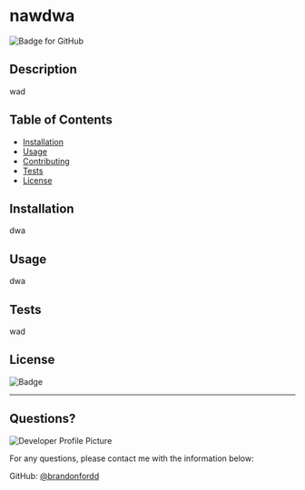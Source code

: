
  # nawdwa

  ![Badge for GitHub](https://img.shields.io/github/languages/top/brandonfordd/readmegeb?style=flat&logo=appveyor) 

  
  ## Description 
  
  
  wad
  ## Table of Contents
  * [Installation](#installation)
  * [Usage](#usage)
  * [Contributing](#contributing)
  * [Tests](#tests)
  * [License](#license)
  
  ## Installation
  
  
  dwa
  
  ## Usage 
  
   
  dwa
  
  ## Tests
  
  
  wad
  
  
  ## License

  ![Badge](https://img.shields.io/badge/license-afl--3.0-brightgreen)<br />
  
  ---
  
  ## Questions?
  
  ![Developer Profile Picture](https://avatars.githubusercontent.com/u/78278104?v=4) 
  
  For any questions, please contact me with the information below:
 
  GitHub: [@brandonfordd](https://api.github.com/users/brandonfordd)
  